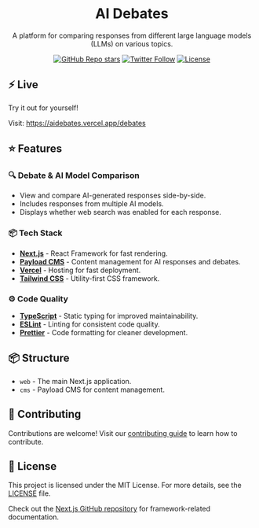 <h1 align="center">AI Debates</h1>
<p align="center">
A platform for comparing responses from different large language models (LLMs) on various topics.
</p>
<div align="center">
  <a href="https://github.com/dreamy32/aidebates/stargazers"><img alt="GitHub Repo stars" src="https://img.shields.io/github/stars/dreamy32/aidebates"></a>
  <a href="https://twitter.com/dreamy32"><img alt="Twitter Follow" src="https://img.shields.io/twitter/follow/dreamy32"></a>
  <a href="https://github.com/dreamy32/aidebates/blob/main/LICENSE"><img alt="License" src="https://img.shields.io/badge/License-MIT-yellow.svg"></a>
</div>

## ⚡ Live

Try it out for yourself!

Visit: <https://aidebates.vercel.app/debates>

## ⭐ Features

### 🔍 Debate & AI Model Comparison
- View and compare AI-generated responses side-by-side.
- Includes responses from multiple AI models.
- Displays whether web search was enabled for each response.

### 📦 Tech Stack
- **[Next.js](https://nextjs.org/)** - React Framework for fast rendering.
- **[Payload CMS](https://payloadcms.com/)** - Content management for AI responses and debates.
- **[Vercel](https://vercel.com/)** - Hosting for fast deployment.
- **[Tailwind CSS](https://tailwindcss.com/)** - Utility-first CSS framework.

### ⚙️ Code Quality
- **[TypeScript](https://www.typescriptlang.org/)** - Static typing for improved maintainability.
- **[ESLint](https://eslint.org/)** - Linting for consistent code quality.
- **[Prettier](https://prettier.io/)** - Code formatting for cleaner development.

## 📦 Structure

- `web` - The main Next.js application.
- `cms` - Payload CMS for content management.

## 🤝 Contributing

Contributions are welcome! Visit our [contributing guide](https://github.com/dreamy32/aidebates/blob/main/CONTRIBUTING.md) to learn how to contribute.

## 📜 License

This project is licensed under the MIT License. For more details, see the [LICENSE](./LICENSE) file.

Check out the [Next.js GitHub repository](https://github.com/vercel/next.js/) for framework-related documentation.
